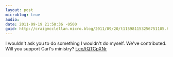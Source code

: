 ```yaml
---
layout: post
microblog: true
audio: 
date: 2011-09-19 21:50:36 -0500
guid: http://craigmcclellan.micro.blog/2011/09/20/t115981153256751105.html
---
```

I wouldn't ask you to do something I wouldn't do myself. We've contributed. Will you support Carl's ministry? [t.co/tQTCpXNr](http://t.co/tQTCpXNr)
